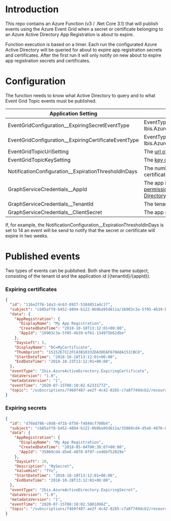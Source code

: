 # Introduction 
This repo contains an Azure Function (v3 / .Net Core 3.1) that will publish events using the Azure Event Grid when a secret or certificate belonging to an Azure Active Directory App Registration is about to expire.

Function execution is based on a timer. Each run the configurated Azure Active Directory will be queried for about to expire app registration secrets and certificates. After the first run it will only notify on new about to expire app registration secrets and certificates.

# Configuration
The function needs to know what Active Directory to query and to what Event Grid Topic events must be published.

| Application Setting            | Description                                     
| ------------------------------ | ----------------------------------------------- | 
| EventGridConfiguration__ExpiringSecretEventType|EventType (e.g.: Ibis.AzureActiveDirectory.ExpiringSecret)|
| EventGridConfiguration__ExpiringCertificateEventType|EventType (e.g.: Ibis.AzureActiveDirectory.ExpiringCertificate)|
| EventGridTopicUriSetting | The [url of an Event Grid Topic](https://docs.microsoft.com/en-us/azure/event-grid/post-to-custom-topic#endpoint)
| EventGridTopicKeySetting | The [key of an Event Grid Topic](https://docs.microsoft.com/en-us/azure/event-grid/get-access-keys)
| NotificationConfiguration__ExpirationThresholdInDays | The number of days left before a secret or certificate expires and an event will be send)
| GraphServiceCredentials__AppId |The app id of an app registration that has [permissions to read the Azure Active Directory Application Data](https://docs.microsoft.com/en-us/graph/permissions-reference#application-resource-permissions)
| GraphServiceCredentials__TenantId | The tenant id
| GraphServiceCredentials__ClientSecret | The app secret

If, for example, the NotificationConfiguration__ExpirationThresholdInDays is set to 14 an event will be send to notify that the secret or certificate will expire in two weeks.

# Published events
Two types of events can be published. Both share the same subject, consisting of the tenant id and the application id ({tenantId}/{appId}).

### Expiring certificates
```json
{
  "id": "116e2ff6-1da3-4c63-8927-5104851adc17",
  "subject": "cb85aff8-b452-4894-b122-0b9ba95d611a/16903c3a-5f05-4b39-bfb1-134975b62dbe",
  "data": {
    "AppRegistration": {
      "DisplayName": "My App Registration",
      "CreatedDateTime": "2018-10-18T13:12:01+00:00",
      "AppId": "16903c3a-5f05-4b39-bfb1-134975b62dbe"
    },
    "DaysLeft": 5,
    "DisplayName": "DC=MyCertificate",
    "Thumbprint": "15152E7CC2FCA3B18332DA3DEAF670A8A151CBC8",
    "StartDateTime": "2018-10-18T13:12:01+00:00",
    "EndDateTime": "2018-10-23T13:12:01+00:00",
  },
  "eventType": "Ibis.AzureActiveDirectory.ExpiringCertificate",
  "dataVersion": "1.0",
  "metadataVersion": "1",
  "eventTime": "2020-07-15T08:10:02.6233177Z",
  "topic": "/subscriptions/f469f487-ae2f-4c42-8265-c7a8f749dcb2/resourceGroups/rg-monitoring/providers/Microsoft.EventGrid/topics/mytopic"
}
```

### Expiring secrets
```json
{
  "id": "d76bd786-c0d8-4f1b-8f50-f4840cf700b4",
  "subject": "cb85aff8-b452-4894-b122-0b9ba95d611a/35869cd4-d5e6-4878-8f97-ce46bf52019e",
  "data": {
    "AppRegistration": {
      "DisplayName": "My App Registration",
      "CreatedDateTime": "2018-05-04T08:38:07+00:00",
      "AppId": "35869cd4-d5e6-4878-8f97-ce46bf52019e"
    },
    "DaysLeft": 10,
    "Description": "MySecret",
    "ValueHint": "fYu",
    "StartDateTime": "2018-10-18T13:12:01+00:00",
    "EndDateTime": "2018-10-28T13:12:01+00:00",
  },
  "eventType": "Ibis.AzureActiveDirectory.ExpiringSecret",
  "dataVersion": "1.0",
  "metadataVersion": "1",
  "eventTime": "2020-07-15T08:10:02.5001896Z",
  "topic": "/subscriptions/f469f487-ae2f-4c42-8265-c7a8f749dcb2/resourceGroups/rg-monitoring/providers/Microsoft.EventGrid/topics/mytopic"
}
```

